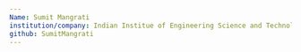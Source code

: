 ```yaml
---
Name: Sumit Mangrati
institution/company: Indian Institue of Engineering Science and Technology
github: SumitMangrati
---
```

